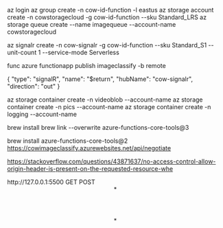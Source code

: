 az login
az group create -n cow-id-function -l eastus
az storage account create -n cowstoragecloud -g cow-id-function --sku Standard_LRS
az storage queue create --name imagequeue --account-name cowstoragecloud 

az signalr create -n cow-signalr -g cow-id-function --sku Standard_S1 --unit-count 1 --service-mode Serverless

func azure functionapp publish imageclassify -b remote

{
      "type": "signalR",
      "name": "$return",
      "hubName": "cow-signalr",
      "direction": "out"
    }


az storage container create -n videoblob --account-name <stor name>
az storage container create -n pics --account-name <stor name>
az storage container create -n logging --account-name <stor name>


brew install
brew link --overwrite azure-functions-core-tools@3


brew install azure-functions-core-tools@2
https://cowimageclassify.azurewebsites.net/api/negotiate


https://stackoverflow.com/questions/43871637/no-access-control-allow-origin-header-is-present-on-the-requested-resource-whe

<policies>
    <inbound>
        <base />
        <cors allow-credentials="true">
            <allowed-origins>
                <origin>http://127.0.0.1:5500</origin>
            </allowed-origins>
            <allowed-methods>
                <method>GET</method>
                <method>POST</method>
            </allowed-methods>
            <allowed-headers>
                <header>*</header>
            </allowed-headers>
            <expose-headers>
                <header>*</header>
            </expose-headers>
        </cors>
    </inbound>
    <backend>
        <base />
    </backend>
    <outbound>
        <base />
    </outbound>
    <on-error>
        <base />
    </on-error>
</policies>